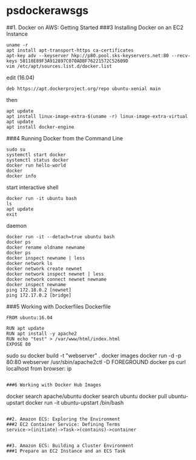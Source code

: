 # psdockerawsgs
##1. Docker on AWS: Getting Started
###3 Installing Docker on an EC2 Instance
```
uname -r
apt install apt-transport-https ca-certificates
apt-key adv --keyserver hkp://p80.pool.sks-keyservers.net:80 --recv-keys 58118E89F3A912897C070ADBF76221572C52609D
vim /etc/apt/sources.list.d/docker.list
```
edit (16.04)
```
deb https://apt.dockerproject.org/repo ubuntu-xenial main
```
then
```
apt update
apt install linux-image-extra-$(uname -r) linux-image-extra-virtual
apt update
apt install docker-engine
```


###4 Running Docker from the Command Line
```
sudo su
systemctl start docker
systemctl status docker
docker run hello-world
docker 
docker info
```

start interactive shell
```
docker run -it ubuntu bash
ls
apt update
exit
```

daemon
```
docker run -it --detach=true ubuntu bash
docker ps
docker rename oldname newname
docker ps
docker inspect newname | less
docker network ls
docker network create newnet
docker network inspect newnet | less
docker network connect newnet newname
docker inspect newname	
ping 172.18.0.2 [newnet]
ping 172.17.0.2	[bridge]
```
###5 Working with Dockerfiles
Dockerfile
```
FROM ubuntu:16.04

RUN apt update
RUN apt install -y apache2
RUN echo "test" > /var/www/html/index.html
EXPOSE 80
```

sudo su
docker build -t "webserver" .
docker images
docker run -d -p 80:80 webserver /usr/sbin/apache2ctl -D FOREGROUND
docker ps
curl localhost
from browser: 
ip
```

###6 Working with Docker Hub Images
```
docker search apache/ubuntu
docker search ubuntu
docker pull ubuntu-upstart
docker run -it ubuntu-upstart /bin/bash
```

##2. Amazon ECS: Exploring the Environment
###2 EC2 Container Service: Defining Terms
service->(initiate)->Task->(contains)->container


##3. Amazon ECS: Building a Cluster Environment
###1 Prepare an EC2 Instance and an ECS Task
